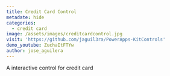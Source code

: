 ```yaml
---
title: Credit Card Control
metadate: hide
categories:
  - credit card
image: /assets/images/creditcardcontrol.jpg
visit: 'https://github.com/jaguil3ra/PowerApps-KitControls'
demo_youtube: ZuchaItFTYw
author: jose_aguilera
---
```


A interactive control for credit card
